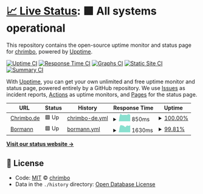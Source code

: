 # [📈 Live Status](https://chrimbo.github.io/upptime): <!--live status--> **🟩 All systems operational**

This repository contains the open-source uptime monitor and status page for [chrimbo](https://chrimbo.github.io/upptime), powered by [Upptime](https://github.com/upptime/upptime).

[![Uptime CI](https://github.com/koj-co/upptime/workflows/Uptime%20CI/badge.svg)](https://github.com/koj-co/upptime/actions?query=workflow%3A%22Uptime+CI%22)
[![Response Time CI](https://github.com/koj-co/upptime/workflows/Response%20Time%20CI/badge.svg)](https://github.com/koj-co/upptime/actions?query=workflow%3A%22Response+Time+CI%22)
[![Graphs CI](https://github.com/koj-co/upptime/workflows/Graphs%20CI/badge.svg)](https://github.com/koj-co/upptime/actions?query=workflow%3A%22Graphs+CI%22)
[![Static Site CI](https://github.com/koj-co/upptime/workflows/Static%20Site%20CI/badge.svg)](https://github.com/koj-co/upptime/actions?query=workflow%3A%22Static+Site+CI%22)
[![Summary CI](https://github.com/koj-co/upptime/workflows/Summary%20CI/badge.svg)](https://github.com/koj-co/upptime/actions?query=workflow%3A%22Summary+CI%22)

With [Upptime](https://upptime.js.org), you can get your own unlimited and free uptime monitor and status page, powered entirely by a GitHub repository. We use [Issues](https://github.com/chrimbo/upptime/issues) as incident reports, [Actions](https://github.com/chrimbo/upptime/actions) as uptime monitors, and [Pages](https://chrimbo.github.io/upptime) for the status page.

<!--start: status pages-->
<!-- This summary is generated by Upptime (https://github.com/upptime/upptime) -->
<!-- Do not edit this manually, your changes will be overwritten -->
<!-- prettier-ignore -->
| URL | Status | History | Response Time | Uptime |
| --- | ------ | ------- | ------------- | ------ |
| <img alt="" src="https://icons.duckduckgo.com/ip3/www.chrimbo.de.ico" height="13"> [Chrimbo.de](https://www.chrimbo.de) | 🟩 Up | [chrimbo-de.yml](https://github.com/chrimbo/upptime/commits/HEAD/history/chrimbo-de.yml) | <details><summary><img alt="Response time graph" src="./graphs/chrimbo-de/response-time-week.png" height="20"> 850ms</summary><br><a href="https://chrimbo.github.io/upptime/history/chrimbo-de"><img alt="Response time 1059" src="https://img.shields.io/endpoint?url=https%3A%2F%2Fraw.githubusercontent.com%2Fchrimbo%2Fupptime%2FHEAD%2Fapi%2Fchrimbo-de%2Fresponse-time.json"></a><br><a href="https://chrimbo.github.io/upptime/history/chrimbo-de"><img alt="24-hour response time 812" src="https://img.shields.io/endpoint?url=https%3A%2F%2Fraw.githubusercontent.com%2Fchrimbo%2Fupptime%2FHEAD%2Fapi%2Fchrimbo-de%2Fresponse-time-day.json"></a><br><a href="https://chrimbo.github.io/upptime/history/chrimbo-de"><img alt="7-day response time 850" src="https://img.shields.io/endpoint?url=https%3A%2F%2Fraw.githubusercontent.com%2Fchrimbo%2Fupptime%2FHEAD%2Fapi%2Fchrimbo-de%2Fresponse-time-week.json"></a><br><a href="https://chrimbo.github.io/upptime/history/chrimbo-de"><img alt="30-day response time 904" src="https://img.shields.io/endpoint?url=https%3A%2F%2Fraw.githubusercontent.com%2Fchrimbo%2Fupptime%2FHEAD%2Fapi%2Fchrimbo-de%2Fresponse-time-month.json"></a><br><a href="https://chrimbo.github.io/upptime/history/chrimbo-de"><img alt="1-year response time 1064" src="https://img.shields.io/endpoint?url=https%3A%2F%2Fraw.githubusercontent.com%2Fchrimbo%2Fupptime%2FHEAD%2Fapi%2Fchrimbo-de%2Fresponse-time-year.json"></a></details> | <details><summary><a href="https://chrimbo.github.io/upptime/history/chrimbo-de">100.00%</a></summary><a href="https://chrimbo.github.io/upptime/history/chrimbo-de"><img alt="All-time uptime 98.93%" src="https://img.shields.io/endpoint?url=https%3A%2F%2Fraw.githubusercontent.com%2Fchrimbo%2Fupptime%2FHEAD%2Fapi%2Fchrimbo-de%2Fuptime.json"></a><br><a href="https://chrimbo.github.io/upptime/history/chrimbo-de"><img alt="24-hour uptime 100.00%" src="https://img.shields.io/endpoint?url=https%3A%2F%2Fraw.githubusercontent.com%2Fchrimbo%2Fupptime%2FHEAD%2Fapi%2Fchrimbo-de%2Fuptime-day.json"></a><br><a href="https://chrimbo.github.io/upptime/history/chrimbo-de"><img alt="7-day uptime 100.00%" src="https://img.shields.io/endpoint?url=https%3A%2F%2Fraw.githubusercontent.com%2Fchrimbo%2Fupptime%2FHEAD%2Fapi%2Fchrimbo-de%2Fuptime-week.json"></a><br><a href="https://chrimbo.github.io/upptime/history/chrimbo-de"><img alt="30-day uptime 100.00%" src="https://img.shields.io/endpoint?url=https%3A%2F%2Fraw.githubusercontent.com%2Fchrimbo%2Fupptime%2FHEAD%2Fapi%2Fchrimbo-de%2Fuptime-month.json"></a><br><a href="https://chrimbo.github.io/upptime/history/chrimbo-de"><img alt="1-year uptime 96.17%" src="https://img.shields.io/endpoint?url=https%3A%2F%2Fraw.githubusercontent.com%2Fchrimbo%2Fupptime%2FHEAD%2Fapi%2Fchrimbo-de%2Fuptime-year.json"></a></details>
| <img alt="" src="https://icons.duckduckgo.com/ip3/www.bormann2.de.ico" height="13"> [Bormann](https://www.bormann2.de) | 🟩 Up | [bormann.yml](https://github.com/chrimbo/upptime/commits/HEAD/history/bormann.yml) | <details><summary><img alt="Response time graph" src="./graphs/bormann/response-time-week.png" height="20"> 1630ms</summary><br><a href="https://chrimbo.github.io/upptime/history/bormann"><img alt="Response time 1612" src="https://img.shields.io/endpoint?url=https%3A%2F%2Fraw.githubusercontent.com%2Fchrimbo%2Fupptime%2FHEAD%2Fapi%2Fbormann%2Fresponse-time.json"></a><br><a href="https://chrimbo.github.io/upptime/history/bormann"><img alt="24-hour response time 1555" src="https://img.shields.io/endpoint?url=https%3A%2F%2Fraw.githubusercontent.com%2Fchrimbo%2Fupptime%2FHEAD%2Fapi%2Fbormann%2Fresponse-time-day.json"></a><br><a href="https://chrimbo.github.io/upptime/history/bormann"><img alt="7-day response time 1630" src="https://img.shields.io/endpoint?url=https%3A%2F%2Fraw.githubusercontent.com%2Fchrimbo%2Fupptime%2FHEAD%2Fapi%2Fbormann%2Fresponse-time-week.json"></a><br><a href="https://chrimbo.github.io/upptime/history/bormann"><img alt="30-day response time 1728" src="https://img.shields.io/endpoint?url=https%3A%2F%2Fraw.githubusercontent.com%2Fchrimbo%2Fupptime%2FHEAD%2Fapi%2Fbormann%2Fresponse-time-month.json"></a><br><a href="https://chrimbo.github.io/upptime/history/bormann"><img alt="1-year response time 1664" src="https://img.shields.io/endpoint?url=https%3A%2F%2Fraw.githubusercontent.com%2Fchrimbo%2Fupptime%2FHEAD%2Fapi%2Fbormann%2Fresponse-time-year.json"></a></details> | <details><summary><a href="https://chrimbo.github.io/upptime/history/bormann">99.81%</a></summary><a href="https://chrimbo.github.io/upptime/history/bormann"><img alt="All-time uptime 80.53%" src="https://img.shields.io/endpoint?url=https%3A%2F%2Fraw.githubusercontent.com%2Fchrimbo%2Fupptime%2FHEAD%2Fapi%2Fbormann%2Fuptime.json"></a><br><a href="https://chrimbo.github.io/upptime/history/bormann"><img alt="24-hour uptime 98.69%" src="https://img.shields.io/endpoint?url=https%3A%2F%2Fraw.githubusercontent.com%2Fchrimbo%2Fupptime%2FHEAD%2Fapi%2Fbormann%2Fuptime-day.json"></a><br><a href="https://chrimbo.github.io/upptime/history/bormann"><img alt="7-day uptime 99.81%" src="https://img.shields.io/endpoint?url=https%3A%2F%2Fraw.githubusercontent.com%2Fchrimbo%2Fupptime%2FHEAD%2Fapi%2Fbormann%2Fuptime-week.json"></a><br><a href="https://chrimbo.github.io/upptime/history/bormann"><img alt="30-day uptime 99.94%" src="https://img.shields.io/endpoint?url=https%3A%2F%2Fraw.githubusercontent.com%2Fchrimbo%2Fupptime%2FHEAD%2Fapi%2Fbormann%2Fuptime-month.json"></a><br><a href="https://chrimbo.github.io/upptime/history/bormann"><img alt="1-year uptime 96.98%" src="https://img.shields.io/endpoint?url=https%3A%2F%2Fraw.githubusercontent.com%2Fchrimbo%2Fupptime%2FHEAD%2Fapi%2Fbormann%2Fuptime-year.json"></a></details>

<!--end: status pages-->

[**Visit our status website →**](https://chrimbo.github.io/upptime)

## 📄 License

- Code: [MIT](./LICENSE) © [chrimbo](https://chrimbo.github.io/upptime)
- Data in the `./history` directory: [Open Database License](https://opendatacommons.org/licenses/odbl/1-0/)
